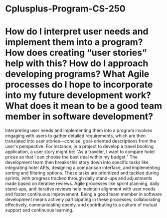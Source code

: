 # Cplusplus-Program-CS-250
# How do I interpret user needs and implement them into a program? How does creating “user stories” help with this? How do I approach developing programs? What Agile processes do I hope to incorporate into my future development work? What does it mean to be a good team member in software development?
Interpreting user needs and implementing them into a program involves engaging with users to gather detailed requirements, which are then translated into user stories—concise, goal-oriented descriptions from the user's perspective. For instance, in a project to develop a travel booking application, a user story might be: "As a traveler, I want to compare hotel prices so that I can choose the best deal within my budget." The development team then breaks this story down into specific tasks like integrating hotel APIs, designing a comparison interface, and implementing sorting and filtering options. These tasks are prioritized and tackled during sprints, with progress tracked through daily stand-ups and adjustments made based on iterative reviews. Agile processes like sprint planning, daily stand-ups, and iterative reviews help maintain alignment with user needs and foster continuous improvement. Being a good team member in software development means actively participating in these processes, collaborating effectively, communicating openly, and contributing to a culture of mutual support and continuous learning.
